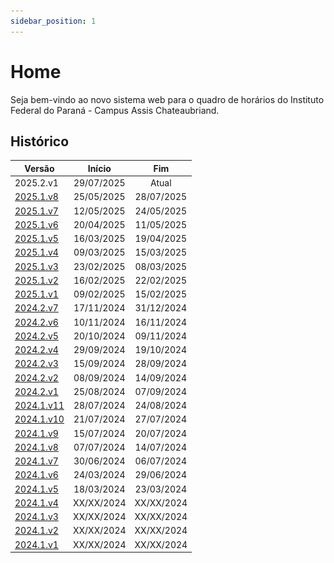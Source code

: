 ```yaml
---
sidebar_position: 1
---
```


# Home

<p>
  Seja bem-vindo ao novo sistema web para o quadro de horários do Instituto Federal do Paraná - Campus Assis Chateaubriand. 
</p>

## Histórico

| Versão    |   Início   |     Fim    |
|-----------|:----------:|:----------:|
| 2025.2.v1 | 29/07/2025 | Atual | 
| [2025.1.v8](/docs/2025.1.8/intro) | 25/05/2025 | 28/07/2025 |
| [2025.1.v7](/docs/2025.1.7/intro) | 12/05/2025 | 24/05/2025 |
| [2025.1.v6](/docs/2025.1.6/intro) | 20/04/2025 | 11/05/2025 |
| [2025.1.v5](/docs/2025.1.5/intro) | 16/03/2025 | 19/04/2025 |
| [2025.1.v4](/docs/2025.1.4/intro) | 09/03/2025 | 15/03/2025 |
| [2025.1.v3](/docs/2025.1.3/intro) | 23/02/2025 | 08/03/2025 |
| [2025.1.v2](/docs/2025.1.2/intro) | 16/02/2025 | 22/02/2025 |
| [2025.1.v1](/docs/2025.1.1/intro) | 09/02/2025 | 15/02/2025 |
| [2024.2.v7](/docs/2024.2.7/intro) | 17/11/2024 | 31/12/2024 |
| [2024.2.v6](/docs/2024.2.6/intro) | 10/11/2024 | 16/11/2024 |
| [2024.2.v5](/docs/2024.2.5/intro) | 20/10/2024 | 09/11/2024 |
| [2024.2.v4](/docs/2024.2.4/intro) | 29/09/2024 | 19/10/2024 |
| [2024.2.v3](/docs/2024.2.3/intro) | 15/09/2024 | 28/09/2024 |
| [2024.2.v2](/docs/2024.2.2/intro) | 08/09/2024 | 14/09/2024 |
| [2024.2.v1](/docs/2024.2.1/intro) | 25/08/2024 | 07/09/2024 |
| [2024.1.v11](/docs/2024.1.11/intro) | 28/07/2024 | 24/08/2024 |
| [2024.1.v10](/docs/2024.1.10/intro) | 21/07/2024 | 27/07/2024 |
| [2024.1.v9](/docs/2024.1.9/intro) | 15/07/2024 | 20/07/2024 |
| [2024.1.v8](/docs/2024.1.8/intro) | 07/07/2024 | 14/07/2024 |
| [2024.1.v7](/docs/2024.1.7/intro) | 30/06/2024 | 06/07/2024 |
| [2024.1.v6](/docs/2024.1.6/intro) | 24/03/2024 | 29/06/2024 |
| [2024.1.v5](/docs/2024.1.5/intro) | 18/03/2024 | 23/03/2024 |
| [2024.1.v4](/docs/2024.1.4/intro) | XX/XX/2024 | XX/XX/2024 |
| [2024.1.v3](/docs/2024.1.3/intro) | XX/XX/2024 | XX/XX/2024 |
| [2024.1.v2](/docs/2024.1.2/intro) | XX/XX/2024 | XX/XX/2024 |
| [2024.1.v1](/docs/2024.1.1/intro) | XX/XX/2024 | XX/XX/2024 |


<!--



## Novidades

17/02/2024: Tabela de versões e mudanças.

23/jul/2023: Organização da Turma por Cursos e das Salas por Prédios

![novidade_menu_grupo](./assets/novidade_menu_grupo.png)

12/fev/2023: Ferramenta de busca

01/fev/2023: Versão "Em desenvolvimento" para planejamento de trocas e proxímas atualizações

## Novas funcionalidades


- Menu lateral para melhorar sua navegação.
- Fácil acesso ao horário de qualquer professor, turma, ou sala de aula.
- Tema claro e escuro.
- Configure o seu próprio horário escolhendo a forma como quer seja exibido.
  - Completo (Padrão): Será exibido o horário das aulas de todos os dias das 07:30 até as 22:40.
  - Condensado: Será exibido o horário entre a primeira e última aula, sem tirar os espaços vago.
  - Super condensado: Será exibido o horário entre a primeira e última aula, tirando os dias que não possui aula e os espaços vago.
- A cada alteração no horário será criado uma nova versão e armazenada. Sendo assim, você consegue visualizar até os horários antigo.
- Foto do horário por completo (Disponível apenas para dispositivos Android e Desktop).

